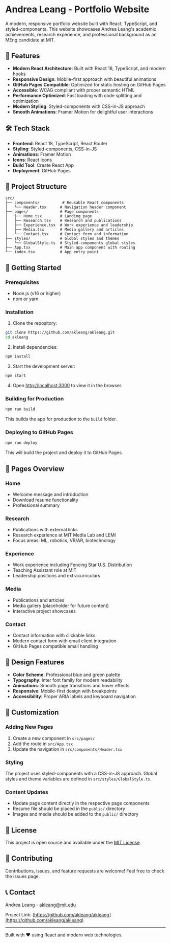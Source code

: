 # Andrea Leang - Portfolio Website

A modern, responsive portfolio website built with React, TypeScript, and styled-components. This website showcases Andrea Leang's academic achievements, research experience, and professional background as an MEng candidate at MIT.

## 🚀 Features

- **Modern React Architecture**: Built with React 18, TypeScript, and modern hooks
- **Responsive Design**: Mobile-first approach with beautiful animations
- **GitHub Pages Compatible**: Optimized for static hosting on GitHub Pages
- **Accessible**: WCAG compliant with proper semantic HTML
- **Performance Optimized**: Fast loading with code splitting and optimization
- **Modern Styling**: Styled-components with CSS-in-JS approach
- **Smooth Animations**: Framer Motion for delightful user interactions

## 🛠️ Tech Stack

- **Frontend**: React 18, TypeScript, React Router
- **Styling**: Styled-components, CSS-in-JS
- **Animations**: Framer Motion
- **Icons**: React Icons
- **Build Tool**: Create React App
- **Deployment**: GitHub Pages

## 📁 Project Structure

```
src/
├── components/          # Reusable React components
│   └── Header.tsx      # Navigation header component
├── pages/              # Page components
│   ├── Home.tsx        # Landing page
│   ├── Research.tsx    # Research and publications
│   ├── Experience.tsx  # Work experience and leadership
│   ├── Media.tsx       # Media gallery and articles
│   └── Contact.tsx     # Contact form and information
├── styles/             # Global styles and themes
│   └── GlobalStyle.ts  # Styled-components global styles
├── App.tsx             # Main app component with routing
└── index.tsx           # App entry point
```

## 🚀 Getting Started

### Prerequisites

- Node.js (v16 or higher)
- npm or yarn

### Installation

1. Clone the repository:
```bash
git clone https://github.com/akleang/akleang.git
cd akleang
```

2. Install dependencies:
```bash
npm install
```

3. Start the development server:
```bash
npm start
```

4. Open [http://localhost:3000](http://localhost:3000) to view it in the browser.

### Building for Production

```bash
npm run build
```

This builds the app for production to the `build` folder.

### Deploying to GitHub Pages

```bash
npm run deploy
```

This will build the project and deploy it to GitHub Pages.

## 📱 Pages Overview

### Home
- Welcome message and introduction
- Download resume functionality
- Professional summary

### Research
- Publications with external links
- Research experience at MIT Media Lab and LEMI
- Focus areas: ML, robotics, VR/AR, biotechnology

### Experience
- Work experience including Fencing Star U.S. Distribution
- Teaching Assistant role at MIT
- Leadership positions and extracurriculars

### Media
- Publications and articles
- Media gallery (placeholder for future content)
- Interactive project showcases

### Contact
- Contact information with clickable links
- Modern contact form with email client integration
- GitHub Pages compatible email handling

## 🎨 Design Features

- **Color Scheme**: Professional blue and green palette
- **Typography**: Inter font family for modern readability
- **Animations**: Smooth page transitions and hover effects
- **Responsive**: Mobile-first design with breakpoints
- **Accessibility**: Proper ARIA labels and keyboard navigation

## 🔧 Customization

### Adding New Pages

1. Create a new component in `src/pages/`
2. Add the route in `src/App.tsx`
3. Update the navigation in `src/components/Header.tsx`

### Styling

The project uses styled-components with a CSS-in-JS approach. Global styles and theme variables are defined in `src/styles/GlobalStyle.ts`.

### Content Updates

- Update page content directly in the respective page components
- Resume file should be placed in the `public/` directory
- Images and media should be added to the `public/` directory

## 📄 License

This project is open source and available under the [MIT License](LICENSE).

## 🤝 Contributing

Contributions, issues, and feature requests are welcome! Feel free to check the issues page.

## 📞 Contact

Andrea Leang - [akleang@mit.edu](mailto:akleang@mit.edu)

Project Link: [https://github.com/akleang/akleang](https://github.com/akleang/akleang)

---

Built with ❤️ using React and modern web technologies.
